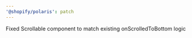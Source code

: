 ```yaml
---
'@shopify/polaris': patch
---
```


Fixed Scrollable component to match existing onScrolledToBottom logic
